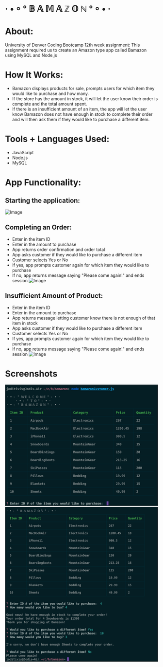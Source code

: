 # · • ⸰ ° 𝔹 𝔸 𝕄 𝔸 ℤ 𝕆 ℕ ° ⸰ • ·

# About:
University of Denver Coding Bootcamp 12th week assignment: This assignment required us to create an Amazon type app called Bamazon using MySQL and Node.js

# How It Works:
- Bamazon displays products for sale, prompts users for which item they would like to purchase and how many.
- If the store has the amount in stock, it will let the user know their order is complete and the total amount spent.
- If there is an insufficient amount of an item, the app will let the user know Bamazon does not have enough in stock to complete their order and will then ask them if they would like to purchase a different item.

# Tools + Languages Used:
* JavaScript
* Node.js
* MySQL

# App Functionality:
## Starting the application:
![Image](gifs/bamazongif1.gif)

## Completing an Order:
* Enter in the item ID
* Enter in the amount to purchase
* App returns order confirmation and order total
* App asks customer if they would like to purchase a different item
* Customer selects Yes or No
* If yes, app prompts customer again for which item they would like to purchase
* If no, app returns message saying "Please come again!" and ends session
![Image](gifs/bamazongif2.gif)

## Insufficient Amount of Product:
* Enter in the item ID
* Enter in the amount to purchase
* App returns message letting customer know there is not enough of that item in stock
* App asks customer if they would like to purchase a different item
* Customer selects Yes or No
* If yes, app prompts customer again for which item they would like to purchase
* If no, app returns message saying "Please come again!" and ends session
![Image](gifs/bamazongif3.gif)



# Screenshots
![Image](screenshots/bam1.png)
![Image](screenshots/bam6.png)